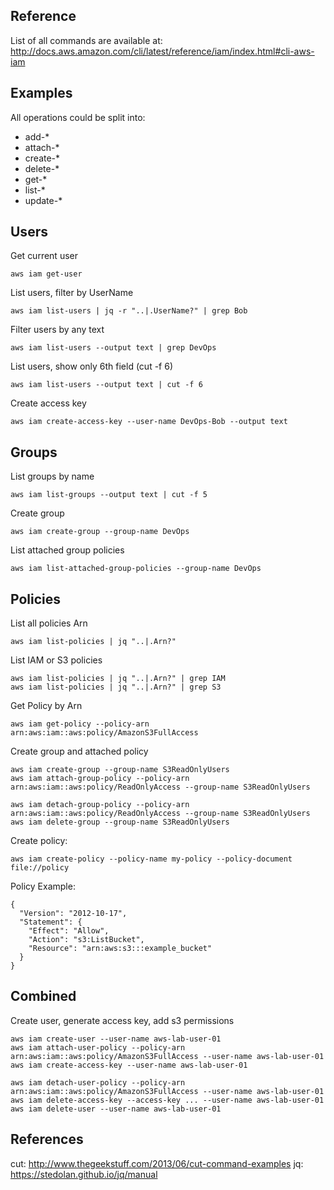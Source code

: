 ## Reference

List of all commands are available at: http://docs.aws.amazon.com/cli/latest/reference/iam/index.html#cli-aws-iam

## Examples
All operations could be split into:
* add-*
* attach-*
* create-*
* delete-*
* get-*
* list-*
* update-*

## Users
Get current user
```
aws iam get-user
```

List users, filter by UserName
```
aws iam list-users | jq -r "..|.UserName?" | grep Bob
```

Filter users by any text
```
aws iam list-users --output text | grep DevOps
```

List users, show only 6th field (cut -f 6)
```
aws iam list-users --output text | cut -f 6
```

Create access key
```
aws iam create-access-key --user-name DevOps-Bob --output text
```

## Groups

List groups by name
```
aws iam list-groups --output text | cut -f 5
```

Create group
```
aws iam create-group --group-name DevOps
```

List attached group policies
```
aws iam list-attached-group-policies --group-name DevOps
```

## Policies
List all policies Arn
```
aws iam list-policies | jq "..|.Arn?"
```

List IAM or S3 policies
```
aws iam list-policies | jq "..|.Arn?" | grep IAM
aws iam list-policies | jq "..|.Arn?" | grep S3
```

Get Policy by Arn
```
aws iam get-policy --policy-arn arn:aws:iam::aws:policy/AmazonS3FullAccess
```

Create group and attached policy
```
aws iam create-group --group-name S3ReadOnlyUsers
aws iam attach-group-policy --policy-arn arn:aws:iam::aws:policy/ReadOnlyAccess --group-name S3ReadOnlyUsers

aws iam detach-group-policy --policy-arn arn:aws:iam::aws:policy/ReadOnlyAccess --group-name S3ReadOnlyUsers
aws iam delete-group --group-name S3ReadOnlyUsers
```

Create policy:
```
aws iam create-policy --policy-name my-policy --policy-document file://policy
```
Policy Example:
```
{
  "Version": "2012-10-17",
  "Statement": {
    "Effect": "Allow",
    "Action": "s3:ListBucket",
    "Resource": "arn:aws:s3:::example_bucket"
  }
}
```

## Combined
Create user, generate access key, add s3 permissions
```
aws iam create-user --user-name aws-lab-user-01
aws iam attach-user-policy --policy-arn arn:aws:iam::aws:policy/AmazonS3FullAccess --user-name aws-lab-user-01
aws iam create-access-key --user-name aws-lab-user-01

aws iam detach-user-policy --policy-arn arn:aws:iam::aws:policy/AmazonS3FullAccess --user-name aws-lab-user-01
aws iam delete-access-key --access-key ... --user-name aws-lab-user-01
aws iam delete-user --user-name aws-lab-user-01
```

## References
cut: http://www.thegeekstuff.com/2013/06/cut-command-examples
jq: https://stedolan.github.io/jq/manual